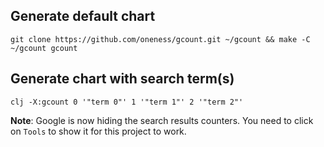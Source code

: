 ## Generate default chart
   ```
   git clone https://github.com/oneness/gcount.git ~/gcount && make -C ~/gcount gcount
```

## Generate chart with search term(s)
   ```
   clj -X:gcount 0 '"term 0"' 1 '"term 1"' 2 '"term 2"'
```

**Note**:
Google is now hiding the search results counters. You need to click on
`Tools` to show it for this project to work.
